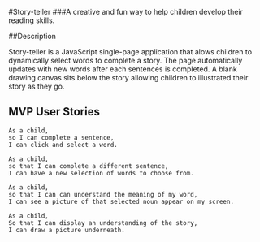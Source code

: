 #Story-teller
###A creative and fun way to help children develop their reading skills.

##Description

Story-teller is a JavaScript single-page application that alows children to dynamically select words to complete a story.
The page automatically updates with new words after each sentences is completed. A blank drawing canvas sits below the story allowing children to illustrated their story as they go.

## MVP User Stories

    As a child, 
    so I can complete a sentence,  
    I can click and select a word. 

    As a child, 
    so that I can complete a different sentence,
    I can have a new selection of words to choose from.

    As a child, 
    so that I can can understand the meaning of my word, 
    I can see a picture of that selected noun appear on my screen. 

    As a child, 
    So that I can display an understanding of the story, 
    I can draw a picture underneath.

